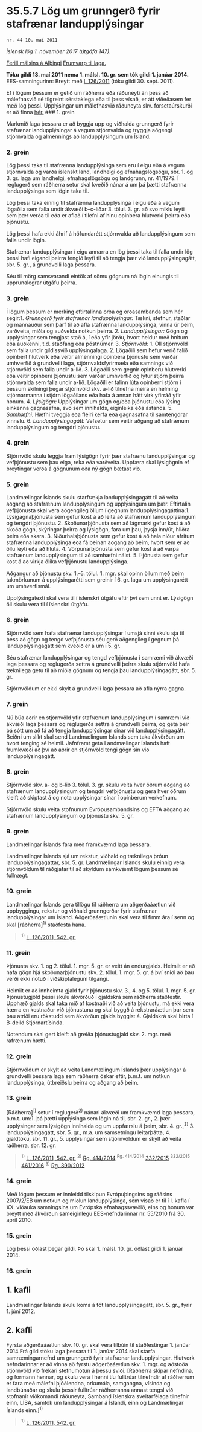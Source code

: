 # 35.5.7 Lög um grunngerð fyrir stafrænar landupplýsingar

`nr. 44 10. maí 2011`

_Íslensk lög 1. nóvember 2017 (útgáfa 147)._

[Ferill málsins á Alþingi](https://www.althingi.is/thingstorf/thingmalalistar-eftir-thingum/ferill/?ltg=139&mnr=121)
[Frumvarp til laga.](https://www.althingi.is/altext/139/s/0130.html)

**Tóku gildi 13. maí 2011 nema 1. málsl. 10. gr. sem tók gildi 1. janúar 2014.**
EES-samningurinn:
Breytt með
[l. 126/2011](https://althingi.is/altext/stjt/2011.126.html) (tóku gildi 30. sept. 2011).

Ef í lögum þessum er getið um ráðherra eða ráðuneyti án þess að málefnasvið sé tilgreint sérstaklega eða til þess vísað, er átt viðeðasem fer með lög þessi. Upplýsingar um málefnasvið ráðuneyta skv. forsetaúrskurði er að finna [hér.](2017015.md) ### 1. grein



Markmið laga þessara er að byggja upp og viðhalda grunngerð fyrir stafrænar landupplýsingar á vegum stjórnvalda og tryggja aðgengi stjórnvalda og almennings að landupplýsingum um Ísland.

### 2. grein



Lög þessi taka til stafrænna landupplýsinga sem eru í eigu eða á vegum stjórnvalda og varða íslenskt land, landhelgi og efnahagslögsögu, sbr. 1. og 3. gr. laga um landhelgi, efnahagslögsögu og landgrunn, nr. 41/1979. Í reglugerð sem ráðherra setur skal kveðið nánar á um þá þætti stafrænna landupplýsinga sem lögin taka til.

Lög þessi taka einnig til stafrænna landupplýsinga í eigu eða á vegum lögaðila sem falla undir ákvæði b–c-liðar 3. tölul. 3. gr. að svo miklu leyti sem þær verða til eða er aflað í tilefni af hinu opinbera hlutverki þeirra eða þjónustu.

Lög þessi hafa ekki áhrif á höfundarétt stjórnvalda að landupplýsingum sem falla undir lögin.

Stafrænar landupplýsingar í eigu annarra en lög þessi taka til falla undir lög þessi hafi eigandi þeirra fengið leyfi til að tengja þær við landupplýsingagátt, sbr. 5. gr., á grundvelli laga þessara.

Séu til mörg samsvarandi eintök af sömu gögnum ná lögin einungis til upprunalegrar útgáfu þeirra.

### 3. grein



Í lögum þessum er merking eftirtalinna orða og orðasambanda sem hér segir:1. _Grunngerð fyrir stafrænar landupplýsingar:_ Tækni, stefnur, staðlar og mannauður sem þarf til að afla stafrænna landupplýsinga, vinna úr þeim, varðveita, miðla og auðvelda notkun þeirra.
2. _Landupplýsingar:_ Gögn og upplýsingar sem tengjast stað á, í eða yfir jörðu, hvort heldur með hnitum eða auðkenni, t.d. staðfang eða póstnúmer.
3. _Stjórnvöld:_ 1. Öll stjórnvöld sem falla undir gildissvið upplýsingalaga.
2. Lögaðili sem hefur verið falið opinbert hlutverk eða veitir almenningi opinbera þjónustu sem varðar umhverfið á grundvelli laga, stjórnvaldsfyrirmæla eða samnings við stjórnvöld sem falla undir a-lið.
3. Lögaðili sem gegnir opinberu hlutverki eða veitir opinbera þjónustu sem varðar umhverfið og lýtur stjórn þeirra stjórnvalda sem falla undir a-lið. Lögaðili er talinn lúta opinberri stjórn í þessum skilningi þegar stjórnvöld skv. a-lið tilnefna meira en helming stjórnarmanna í stjórn lögaðilans eða hafa á annan hátt virk yfirráð yfir honum.
4. _Lýsigögn:_ Upplýsingar um gögn og/eða þjónustu eða lýsing einkenna gagnasafna, svo sem innihalds, eiginleika eða ástands.
5. _Samhæfni:_ Hæfni tveggja eða fleiri kerfa eða gagnasafna til samtengdrar vinnslu.
6. _Landupplýsingagátt:_ Vefsetur sem veitir aðgang að stafrænum landupplýsingum og tengdri þjónustu.

### 4. grein



Stjórnvöld skulu leggja fram lýsigögn fyrir þær stafrænu landupplýsingar og vefþjónustu sem þau eiga, reka eða varðveita. Uppfæra skal lýsigögnin ef breytingar verða á gögnunum eða ný gögn bætast við.

### 5. grein



Landmælingar Íslands skulu starfrækja landupplýsingagátt til að veita aðgang að stafrænum landupplýsingum og upplýsingum um þær. Eftirtalin vefþjónusta skal vera aðgengileg öllum í gegnum landupplýsingagáttina:1. Lýsigagnaþjónusta sem gefur kost á að leita að stafrænum landupplýsingum og tengdri þjónustu.
2. Skoðunarþjónusta sem að lágmarki gefur kost á að skoða gögn, skýringar þeirra og lýsigögn, fara um þau, þysja inn/út, hliðra þeim eða skara.
3. Niðurhalsþjónusta sem gefur kost á að hala niður afritum stafrænna landupplýsinga eða fá beinan aðgang að þeim, hvort sem er að öllu leyti eða að hluta.
4. Vörpunarþjónusta sem gefur kost á að varpa stafrænum landupplýsingum til að samhæfni náist.
5. Þjónusta sem gefur kost á að virkja ólíka vefþjónustu landupplýsinga.

Aðgangur að þjónustu skv. 1.–5. tölul. 1. mgr. skal opinn öllum með þeim takmörkunum á upplýsingarétti sem greinir í 6. gr. laga um upplýsingarétt um umhverfismál.

Upplýsingatexti skal vera til í íslenskri útgáfu eftir því sem unnt er. Lýsigögn öll skulu vera til í íslenskri útgáfu.

### 6. grein



Stjórnvöld sem hafa stafrænar landupplýsingar í umsjá sinni skulu sjá til þess að gögn og tengd vefþjónusta séu gerð aðgengileg í gegnum þá landupplýsingagátt sem kveðið er á um í 5. gr.

Séu stafrænar landupplýsingar og tengd vefþjónusta í samræmi við ákvæði laga þessara og reglugerða settra á grundvelli þeirra skulu stjórnvöld hafa tæknilega getu til að miðla gögnum og tengja þau landupplýsingagátt, sbr. 5. gr.

Stjórnvöldum er ekki skylt á grundvelli laga þessara að afla nýrra gagna.

### 7. grein



Nú búa aðrir en stjórnvöld yfir stafrænum landupplýsingum í samræmi við ákvæði laga þessara og reglugerða settra á grundvelli þeirra, og geta þeir þá sótt um að fá að tengja landupplýsingar sínar við landupplýsingagátt. Beiðni um slíkt skal send Landmælingum Íslands sem taka ákvörðun um hvort tenging sé heimil. Jafnframt geta Landmælingar Íslands haft frumkvæði að því að aðrir en stjórnvöld tengi gögn sín við landupplýsingagátt.

### 8. grein



Stjórnvöld skv. a- og b-lið 3. tölul. 3. gr. skulu veita hver öðrum aðgang að stafrænum landupplýsingum og tengdri vefþjónustu og gera hver öðrum kleift að skiptast á og nota upplýsingar sínar í opinberum verkefnum.

Stjórnvöld skulu veita stofnunum Evrópusambandsins og EFTA aðgang að stafrænum landupplýsingum og þjónustu skv. 5. gr.

### 9. grein



Landmælingar Íslands fara með framkvæmd laga þessara.

Landmælingar Íslands sjá um rekstur, viðhald og tæknilega þróun landupplýsingagáttar, sbr. 5. gr. Landmælingar Íslands skulu einnig vera stjórnvöldum til ráðgjafar til að skyldum samkvæmt lögum þessum sé fullnægt.

### 10. grein



Landmælingar Íslands gera tillögu til ráðherra um aðgerðaáætlun við uppbyggingu, rekstur og viðhald grunngerðar fyrir stafrænar landupplýsingar um Ísland. Aðgerðaáætlunin skal vera til fimm ára í senn og skal [ráðherra]<sup>1)</sup> staðfesta hana.

> <sup>1)</sup> [L. 126/2011, 542. gr.](https://althingi.is/altext/stjt/2011.126.html)

### 11. grein



Þjónusta skv. 1. og 2. tölul. 1. mgr. 5. gr. er veitt án endurgjalds. Heimilt er að hafa gögn hjá skoðunarþjónustu skv. 2. tölul. 1. mgr. 5. gr. á því sniði að þau verði ekki notuð í viðskiptalegum tilgangi.

Heimilt er að innheimta gjald fyrir þjónustu skv. 3., 4. og 5. tölul. 1. mgr. 5. gr. Þjónustugjöld þessi skulu ákvörðuð í gjaldskrá sem ráðherra staðfestir. Upphæð gjalds skal taka mið af kostnaði við að veita þjónustu, má ekki vera hærra en kostnaður við þjónustuna og skal byggð á rekstraráætlun þar sem þau atriði eru rökstudd sem ákvörðun gjalds byggist á. Gjaldskrá skal birta í B-deild Stjórnartíðinda.

Notendum skal gert kleift að greiða þjónustugjald skv. 2. mgr. með rafrænum hætti.

### 12. grein



Stjórnvöldum er skylt að veita Landmælingum Íslands þær upplýsingar á grundvelli þessara laga sem ráðherra óskar eftir, þ.m.t. um notkun landupplýsinga, útbreiðslu þeirra og aðgang að þeim.

### 13. grein



[Ráðherra]<sup>1)</sup> setur í reglugerð<sup>2)</sup> nánari ákvæði um framkvæmd laga þessara, þ.m.t. um:1. þá þætti upplýsinga sem lögin ná til, sbr. 2. gr.,
2. þær upplýsingar sem lýsigögn innihalda og um uppfærslu á þeim, sbr. 4. gr.,<sup>3)</sup> 
3. landupplýsingagátt, sbr. 5. gr., m.a. um samsetningu leitarþátta,
4. gjaldtöku, sbr. 11. gr.,
5. upplýsingar sem stjórnvöldum er skylt að veita ráðherra, sbr. 12. gr.

> <sup>1)</sup> [L. 126/2011, 542. gr.](https://althingi.is/altext/stjt/2011.126.html) <sup>2)</sup> [Rg. 414/2014](https://althingi.ishttps://www.reglugerd.is/reglugerdir/allar/nr/414-2014) <sup>Rg. 414/2014</sup> [332/2015](https://althingi.ishttps://www.reglugerd.is/reglugerdir/allar/nr/332-2015) <sup>332/2015</sup> [461/2016](https://althingi.ishttps://www.reglugerd.is/reglugerdir/allar/nr/461-2016) <sup>3)</sup> [Rg. 390/2012](https://althingi.ishttps://www.reglugerd.is/reglugerdir/allar/nr/390-2012)

### 14. grein



Með lögum þessum er innleidd tilskipun Evrópuþingsins og ráðsins 2007/2/EB um notkun og miðlun landupplýsinga, sem vísað er til í I. kafla í XX. viðauka samningsins um Evrópska efnahagssvæðið, eins og honum var breytt með ákvörðun sameiginlegu EES-nefndarinnar nr. 55/2010 frá 30. apríl 2010.

### 15. grein



Lög þessi öðlast þegar gildi. Þó skal 1. málsl. 10. gr. öðlast gildi 1. janúar 2014.

### 16. grein

## 1. kafli

Landmælingar Íslands skulu koma á fót landupplýsingagátt, sbr. 5. gr., fyrir 1. júní 2012.

## 2. kafli

Fyrsta aðgerðaáætlun skv. 10. gr. skal vera tilbúin til staðfestingar 1. janúar 2014.Frá gildistöku laga þessara til 1. janúar 2014 skal starfa samræmingarnefnd um grunngerð fyrir stafrænar landupplýsingar. Hlutverk nefndarinnar er að vinna að fyrstu aðgerðaáætlun skv. 1. mgr. og aðstoða stjórnvöld við frekari stefnumótun á þessu sviði. [Ráðherra skipar nefndina, og formann hennar, og skulu vera í henni tíu fulltrúar tilnefndir af ráðherrum er fara með málefni þjóðlendna, orkumála, samgangna, vísinda og landbúnaðar og skulu þessir fulltrúar ráðherranna annast tengsl við stofnanir viðkomandi ráðuneyta, Samband íslenskra sveitarfélaga tilnefnir einn, LÍSA, samtök um landupplýsingar á Íslandi, einn og Landmælingar Íslands einn.]<sup>1)</sup> 

> <sup>1)</sup> [L. 126/2011, 542. gr.](https://althingi.is/altext/stjt/2011.126.html)
